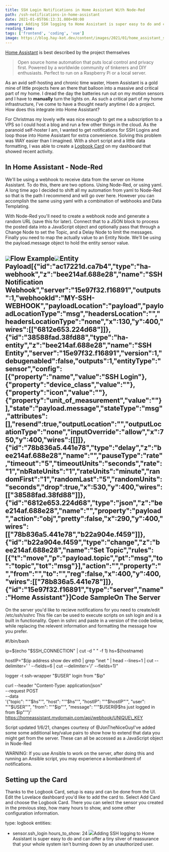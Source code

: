 ```yaml
---
title: SSH Login Notifications in Home Assistant With Node-Red
path: /ssh-notifications-in-home-assistant
date: 2021-01-05T06:13:31.000+00:00
summary: Adding SSH logging to Home Assistant is super easy to do and can offer a tiny sliver of reassurance that your whole system isn't burning down by an unauthorized user.
reading_time: 
tags: ['frontend', 'coding', 'vue']
image: https://blog.hay-kot.dev/content/images/2021/01/home_assistant_ssh.png
---
```


[Home Assistant](https://www.home-assistant.io/) is best described by the project themselves


> Open source home automation that puts local control and privacy first. Powered by a worldwide community of tinkerers and DIY enthusiasts. Perfect to run on a Raspberry Pi or a local server.

As an avid self-hosting and chronic time waster, Hoem Assistant is a gold mine of little projects here an there that balloon into a massive and critical part of my home. I dread the day the batteries run out on my motion sensors and I have to **manually** turn the lights on. As such a critical part of my home infrastructure, I've come to have a thought nearly anytime I do a project. How does this integrate into Home Assistant?  

For Christmas my lovely wife was nice enough to get me a subscription to a VPS so I could host a blog and run a few other things in the cloud. As the paranoid self-hoster I am, I wanted to get notifications for SSH Logins and loop those into Home Assistant for extra convenience. Solving this problem was WAY easier than I imagined. With a short script and a little data formatting, I was able to create a [Logbook Card](https://www.home-assistant.io/lovelace/logbook/) on my dashboard that showed recent activity. 

In Home Assistant - Node-Red
----------------------------

We'll be using a webhook to receive data from the server on Home Assistant. To do this, there are two options. Using Node-Red, or using yaml. A long time ago I decided to shift all my automation from yaml to Node-Red so that is the path I recommend and will go over here. However you can accomplish the same using yaml with a combination of webhooks and Data Templating.

 With Node-Red you'll need to create a webhook node and generate a random URL (save this for later). Connect that to a JSON block to process the posted data into a JavaScript object and optionally pass that through a Change Node to set the Topic, and a Delay Node to limit the messages. Finally you need to map the actually value to an Entity Node. We'll be using the payload.message object to hold the entity sensor value. 

![](https://blog.hay-kot.dev/content/images/2021/01/flow-Example-1.png)Flow Example![](https://blog.hay-kot.dev/content/images/2021/01/ssh_entity_node_config.png)Entity Payload[{"id":"ac17221d.ca7b4","type":"ha-webhook","z":"bee214af.688e28","name":"SSH Notification Webhook","server":"15e97f32.f16891","outputs":1,"webhookId":"MY-SSH-WEBHOOK","payloadLocation":"payload","payloadLocationType":"msg","headersLocation":"","headersLocationType":"none","x":130,"y":400,"wires":[["6812e653.224d68"]]},{"id":"38588fad.38fd88","type":"ha-entity","z":"bee214af.688e28","name":"SSH Entity","server":"15e97f32.f16891","version":1,"debugenabled":false,"outputs":1,"entityType":"sensor","config":[{"property":"name","value":"SSH Login"},{"property":"device\_class","value":""},{"property":"icon","value":""},{"property":"unit\_of\_measurement","value":""}],"state":"payload.message","stateType":"msg","attributes":[],"resend":true,"outputLocation":"","outputLocationType":"none","inputOverride":"allow","x":750,"y":400,"wires":[[]]},{"id":"78b836a5.441e78","type":"delay","z":"bee214af.688e28","name":"","pauseType":"rate","timeout":"5","timeoutUnits":"seconds","rate":"1","nbRateUnits":"1","rateUnits":"minute","randomFirst":"1","randomLast":"5","randomUnits":"seconds","drop":true,"x":530,"y":400,"wires":[["38588fad.38fd88"]]},{"id":"6812e653.224d68","type":"json","z":"bee214af.688e28","name":"","property":"payload","action":"obj","pretty":false,"x":290,"y":400,"wires":[["78b836a5.441e78","b22a904e.f459"]]},{"id":"b22a904e.f459","type":"change","z":"bee214af.688e28","name":"Set Topic","rules":[{"t":"move","p":"payload.topic","pt":"msg","to":"topic","tot":"msg"}],"action":"","property":"","from":"","to":"","reg":false,"x":400,"y":400,"wires":[["78b836a5.441e78"]]},{"id":"15e97f32.f16891","type":"server","name":"Home Assistant"}]Code SampleOn The Server
-------------

On the server you'd like to recieve notifications for you need to create/edit /etc/ssh/sshrc This file can be used to execute scripts on ssh login and is a built in functionality. Open in sshrc and paste in a version of the code below, while replacing the relevent information and formatting the message how you prefer. 

#!/bin/bash

ip=$(echo "$SSH\_CONNECTION" | cut -d " " -f 1)
hs=$(hostname)

hostIP="$(ip address show dev eth0 | grep "inet " | head --lines=1 | cut --delimiter=' ' --fields=6 | cut --delimiter='/' --fields=1)"

logger -t ssh-wrapper "$USER" login from "$ip"

curl --header "Content-Type: application/json" \
 --request POST \
 --data \
 '{"topic": "'"$hs"'",
 "host": "'"$hs"'",
 "hostIP": "'"$hostIP"'",
 "user": "'"$USER"'",
 "from": "'"$ip"'",
 "message": "'"$USER@$hs just logged in from $ip"'"}' \
 https://homeassistant.mydomain.com/api/webhook/UNIQUE\_KEY

Script updated 1/6/21, changes courtesy of @JonTheNiceGuyI've added some some additional key/value pairs to show how to extend that data you might get from the server. These can all be accessed as a JavaScript object in Node-Red

WARNING: If you use Ansible to work on the server, after doing this and running an Ansible script, you may experience a bombardment of notifications. 

Setting up the Card
-------------------

Thanks to the Logbook Card, setup is easy and can be done from the UI. Edit the Lovelace dashboard you'd like to add the card to. Select Add Card and choose the Logbook Card. There you can select the sensor you created in the previous step, how many hours to show, and some other configuration information. 

type: logbook
entities:
 - sensor.ssh\_login
hours\_to\_show: 24
![](https://blog.hay-kot.dev/content/images/2021/01/ssh_log-1.png)Adding SSH logging to Home Assistant is super easy to do and can offer a tiny sliver of reassurance that your whole system isn't burning down by an unauthorized user.

